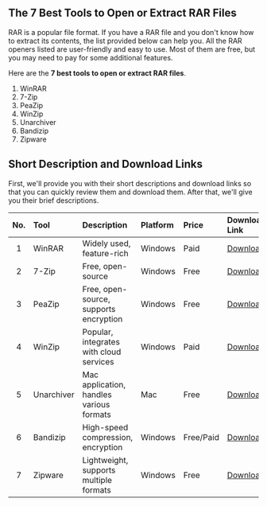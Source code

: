 ## The 7 Best Tools to Open or Extract RAR Files

RAR is a popular file format. If you have a RAR file and you don't know how to extract its contents, the list provided below can help you. All the RAR openers listed are user-friendly and easy to use. Most of them are free, but you may need to pay for some additional features.

Here are the **7 best tools to open or extract RAR files**.

1. WinRAR
1. 7-Zip
1. PeaZip
1. WinZip
1. Unarchiver
1. Bandizip
1. Zipware

## Short Description and Download Links

First, we'll provide you with their short descriptions and download links so that you can quickly review them and download them. After that, we'll give you their brief descriptions.

|No.|Tool|Description|Platform|Price|Download Link|
|:--:|:----|:----|:----|:----|:----|
|1|WinRAR|Widely used, feature-rich|Windows|Paid|[Download](winrar.com)|
|2|7-Zip|Free, open-source|Windows|Free|[Download](7-zip.org)|
|3|PeaZip|Free, open-source, supports encryption|Windows|Free|[Download](peazip.org)|
|4|WinZip|Popular, integrates with cloud services|Windows|Paid|[Download](winzip.com)|
|5|Unarchiver|Mac application, handles various formats|Mac|Free|[Download](unarchiver.com)|
|6|Bandizip|High-speed compression, encryption|Windows|Free/Paid|[Download](bandizip.com)|
|7|Zipware|Lightweight, supports multiple formats|Windows|Free|[Download](zipware.org)|



[1]: https://www.win-rar.com/
[2]: https://7-zip.org/
[3]: https://peazip.com/
[4]: https://www.winzip.com/en/
[5]: https://theunarchiver.com/
[6]: https://en.bandisoft.com/bandizip/
[7]: https://www.zipware.org/
